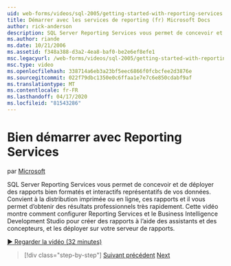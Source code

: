 ```yaml
---
uid: web-forms/videos/sql-2005/getting-started-with-reporting-services
title: Démarrer avec les services de reporting (fr) Microsoft Docs
author: rick-anderson
description: SQL Server Reporting Services vous permet de concevoir et de déployer des rapports bien formatés et interactifs représentatifs de vos données. Convient à l’impression ou onl...
ms.author: riande
ms.date: 10/21/2006
ms.assetid: f348a388-d3a2-4ea8-baf0-be2e6ef8efe1
msc.legacyurl: /web-forms/videos/sql-2005/getting-started-with-reporting-services
msc.type: video
ms.openlocfilehash: 338714a6eb3a23bf5eec6866f0fcbcfee2d3876e
ms.sourcegitcommit: 022f79dbc1350e0c6ffaa1e7e7c6e850cdabf9af
ms.translationtype: MT
ms.contentlocale: fr-FR
ms.lasthandoff: 04/17/2020
ms.locfileid: "81543286"
---
```

# <a name="getting-started-with-reporting-services"></a>Bien démarrer avec Reporting Services

par [Microsoft](https://github.com/microsoft)

SQL Server Reporting Services vous permet de concevoir et de déployer des rapports bien formatés et interactifs représentatifs de vos données. Convient à la distribution imprimée ou en ligne, ces rapports et il vous permet d’obtenir des résultats professionnels très rapidement. Cette vidéo montre comment configurer Reporting Services et le Business Intelligence Development Studio pour créer des rapports à l’aide des assistants et des concepteurs, et les déployer sur votre serveur de rapports.

[&#9654; Regarder la vidéo (32 minutes)](https://channel9.msdn.com/Blogs/ASP-NET-Site-Videos/getting-started-with-reporting-services)

> [!div class="step-by-step"]
> [Suivant précédent](using-sql-server-management-studio.md)
> [Next](building-and-customizing-reports-in-business-intelligence-development-studio.md)
